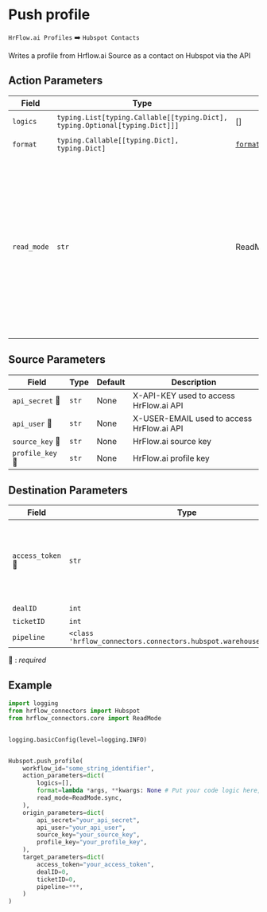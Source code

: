 # Push profile
`HrFlow.ai Profiles` :arrow_right: `Hubspot Contacts`

Writes a profile from Hrflow.ai Source as a contact on Hubspot via the API



## Action Parameters

| Field       | Type                                                                        | Default                                        | Description                                                                                                                                                                                                                                     |
| ----------- | --------------------------------------------------------------------------- | ---------------------------------------------- | ----------------------------------------------------------------------------------------------------------------------------------------------------------------------------------------------------------------------------------------------- |
| `logics`    | `typing.List[typing.Callable[[typing.Dict], typing.Optional[typing.Dict]]]` | []                                             | List of logic functions                                                                                                                                                                                                                         |
| `format`    | `typing.Callable[[typing.Dict], typing.Dict]`                               | [`format_hrflow_profile`](../connector.py#L16) | Formatting function                                                                                                                                                                                                                             |
| `read_mode` | `str`                                                                       | ReadMode.sync                                  | If 'incremental' then `read_from` of the last run is given to Origin Warehouse during read. **The actual behavior depends on implementation of read**. In 'sync' mode `read_from` is neither fetched nor given to Origin Warehouse during read. |

## Source Parameters

| Field                      | Type  | Default | Description                               |
| -------------------------- | ----- | ------- | ----------------------------------------- |
| `api_secret` :red_circle:  | `str` | None    | X-API-KEY used to access HrFlow.ai API    |
| `api_user` :red_circle:    | `str` | None    | X-USER-EMAIL used to access HrFlow.ai API |
| `source_key` :red_circle:  | `str` | None    | HrFlow.ai source key                      |
| `profile_key` :red_circle: | `str` | None    | HrFlow.ai profile key                     |

## Destination Parameters

| Field                       | Type                                                                | Default | Description                                                                    |
| --------------------------- | ------------------------------------------------------------------- | ------- | ------------------------------------------------------------------------------ |
| `access_token` :red_circle: | `str`                                                               | None    | The token used to authenticate any API calls made for to your HubSpot account. |
| `dealID`                    | `int`                                                               | None    |                                                                                |
| `ticketID`                  | `int`                                                               | None    |                                                                                |
| `pipeline`                  | `<class 'hrflow_connectors.connectors.hubspot.warehouse.Pipeline'>` | None    |                                                                                |

:red_circle: : *required*

## Example

```python
import logging
from hrflow_connectors import Hubspot
from hrflow_connectors.core import ReadMode


logging.basicConfig(level=logging.INFO)


Hubspot.push_profile(
    workflow_id="some_string_identifier",
    action_parameters=dict(
        logics=[],
        format=lambda *args, **kwargs: None # Put your code logic here,
        read_mode=ReadMode.sync,
    ),
    origin_parameters=dict(
        api_secret="your_api_secret",
        api_user="your_api_user",
        source_key="your_source_key",
        profile_key="your_profile_key",
    ),
    target_parameters=dict(
        access_token="your_access_token",
        dealID=0,
        ticketID=0,
        pipeline=***,
    )
)
```
